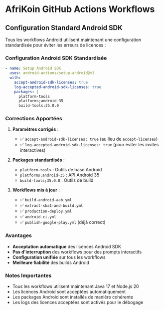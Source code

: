 # AfriKoin GitHub Actions Workflows

## Configuration Standard Android SDK

Tous les workflows Android utilisent maintenant une configuration standardisée pour éviter les erreurs de licences :

### Configuration Android SDK Standardisée

```yaml
- name: Setup Android SDK
  uses: android-actions/setup-android@v3
  with:
    accept-android-sdk-licenses: true
    log-accepted-android-sdk-licenses: true
    packages: |
      platform-tools
      platforms;android-35
      build-tools;35.0.0
```

### Corrections Apportées

1. **Paramètres corrigés** :
   - ✅ `accept-android-sdk-licenses: true` (au lieu de `accept-licenses`)
   - ✅ `log-accepted-android-sdk-licenses: true` (pour éviter les invites interactives)

2. **Packages standardisés** :
   - `platform-tools` : Outils de base Android
   - `platforms;android-35` : API Android 35
   - `build-tools;35.0.0` : Outils de build

3. **Workflows mis à jour** :
   - ✅ `build-android-aab.yml`
   - ✅ `extract-sha1-and-build.yml`
   - ✅ `production-deploy.yml`
   - ✅ `android-ci.yml`
   - ✅ `publish-google-play.yml` (déjà correct)

### Avantages

- **Acceptation automatique** des licences Android SDK
- **Pas d'interruption** des workflows pour des prompts interactifs
- **Configuration unifiée** sur tous les workflows
- **Meilleure fiabilité** des builds Android

### Notes Importantes

- Tous les workflows utilisent maintenant Java 17 et Node.js 20
- Les licences Android sont acceptées automatiquement
- Les packages Android sont installés de manière cohérente
- Les logs des licences acceptées sont activés pour le débogage